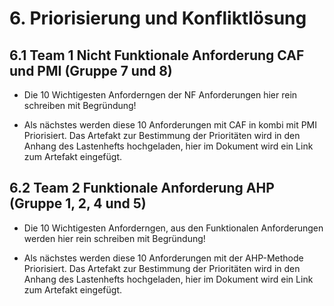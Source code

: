 # 6. Priorisierung und Konfliktlösung

## 6.1 Team 1 Nicht Funktionale Anforderung CAF und PMI (Gruppe 7 und 8)

- Die 10 Wichtigesten Anforderngen der NF Anforderungen hier rein schreiben mit Begründung!

- Als nächstes werden diese 10 Anforderungen mit CAF in kombi mit PMI Priorisiert. Das Artefakt zur Bestimmung der Prioritäten wird in den Anhang des Lastenhefts hochgeladen, hier im Dokument wird ein Link zum Artefakt eingefügt. 

## 6.2 Team 2 Funktionale Anforderung AHP (Gruppe 1, 2, 4 und 5)

- Die 10 Wichtigesten Anforderngen, aus den Funktionalen Anforderungen werden hier rein schreiben mit Begründung!

- Als nächstes werden diese 10 Anforderungen mit der AHP-Methode Priorisiert. Das Artefakt zur Bestimmung der Prioritäten wird in den Anhang des Lastenhefts hochgeladen, hier im Dokument wird ein Link zum Artefakt eingefügt.
